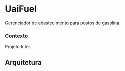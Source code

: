 # UaiFuel
Gerenciador de abastecimento para postos de gasolina.

### Contexto

Projeto Inter.


## Arquitetura

